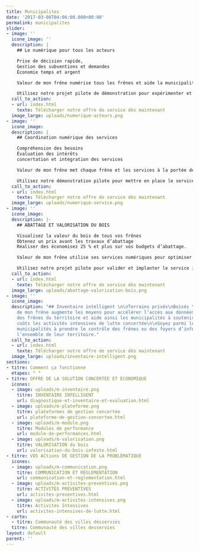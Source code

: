 ```yaml
---
title: Municipalites
date: '2017-03-08T04:06:00.000+00:00'
permalink: municipalites
slider:
- image: ''
  icone_image: ''
  description: |
    ## Le numérique pour tous les acteurs

    Prise de décision rapide,
    Gestion des subventions et demandes
    Économie temps et argent

    Valeur de mon frêne numérise tous les frênes et aide la municipalité à outiller rapidement ses citoyens tout en les responsabilisant grâce aux supports numériques

    Utilisez notre projet pilote de démonstration pour expérimenter et valider l’efficacité de cette innovation
  call_to_action:
  - url: index.html
    texte: Télécharger notre offre de service dès maintenant
  image_large: uploads/numerique-acteurs.png
- image: ''
  icone_image: 
  description: |
    ## Coordination numérique des services

    Compréhension des besoins
    Évaluation des intérêts
    concertation et intégration des services

    Valeur de mon frêne met chaque frêne et les services à la portée de tous les intervenants.Ce qui aide à gagner du temps et économiser jusqu’à 40 % sur les coûts  d’intervention

    Utilisez notre démonstration pilote pour mettre en place le service de coordination numérique des activités de gestion administrative et technique sur votre territoire
  call_to_action:
  - url: index.html
    texte: Télécharger notre offre de service dès maintenant
  image_large: uploads/numerique-service.png
- image: ''
  icone_image: 
  description: |-
    ## ABATTAGE ET VALORISATION DU BOIS

    Visualisez la valeur du bois de tous vos frênes
    Obtenez un prix avant les travaux d’abattage
    Réaliser des économisez 25 % et plus sur vos budgets d’abattage.

    Valeur de mon frêne utilise ses services numériques pour optimiser les opérations d’abattages et garantir la valorisation du bois des frênes infestés du territoire.

    Utilisez notre projet pilote pour valider et implanter le service innovant sur le territoire de votre municipalité
  call_to_action:
  - url: index.html
    texte: Télécharger notre offre de service dès maintenant
  image_large: uploads/abattage-valorisation-bois.png
- image: ''
  icone_image: 
  description: "## Inventaire intelligent \n\nTerrains privés\nBoisés \nMilieux humides\n\nValeur
    de mon frêne augmente les moyens pour accélérer l’accès aux données sur l’ensemble
    des frênes du territoire et aide ainsi les municipalités à soutenir aux meilleurs
    coûts les activités intensives de lutte concertée\n\nSoyez parmi les 10 premières
    municipalités à prendre le contrôle des frênes ou des foyers d’infestation sur
    l’ensemble de leur territoire."
  call_to_action:
  - url: index.html
    texte: Télécharger notre offre de service dès maintenant
  image_large: uploads/inventaire-intelligent.png
sections:
- titre: Comment ça fonctionne
  etapes: " "
- titre: OFFRE DE LA SOLUTION CONCERTÉE ET ÉCONOMIQUE
  icones:
  - image: uploads/m-inventaire.png
    titre: INVENTAIRE INTELLIGENT
    url: diagnostique-et-inventaire-et-evaluation.html
  - image: uploads/m-plateforme.png
    titre: plateformes de gestion concertée
    url: plateforme-de-gestion-concertee.html
  - image: uploads/m-module.png
    titre: Modules de performance
    url: module-de-performances.html
  - image: uploads/m-valorisation.png
    titre: VALORISATION du bois
    url: valorisation-du-bois-infeste.html
- titre: VOS ACtions DE GESTION DE LA PROBLÈMATIQUE
  icones:
  - image: uploads/m-communication.png
    titre: COMMUNICATION ET RÈGLEMENTATION
    url: communication-et-reglementation.html
  - image: uploads/m-activites-preventives.png
    titre: ACTIVITÉS PRÉVENTIVES
    url: activites-preventives.html
  - image: uploads/m-activites-intensives.png
    titre: Activites Intensives
    url: activites-intensives-de-lutte.html
- carte:
  - titre: Communauté des villes désservies
  titre: Communauté des villes desservies
layout: default
parent: ''
---
```


